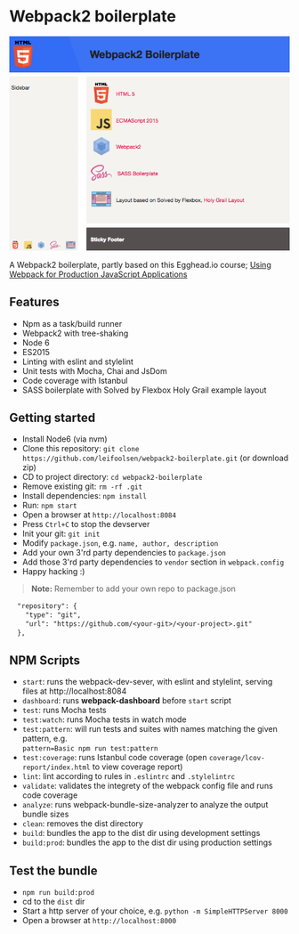 # Webpack2 boilerplate

![webpack2-boilerplate](./webpack2-boilerplate.png)

A Webpack2 boilerplate, partly based on this Egghead.io course; [Using Webpack for Production JavaScript Applications](https://egghead.io/courses/using-webpack-for-production-javascript-applications)

## Features
* Npm as a task/build runner
* Webpack2 with tree-shaking
* Node 6
* ES2015
* Linting with eslint and stylelint
* Unit tests with Mocha, Chai and JsDom 
* Code coverage with Istanbul
* SASS boilerplate with Solved by Flexbox Holy Grail example layout 


## Getting started
* Install Node6 (via nvm)
* Clone this repository: `git clone https://github.com/leifoolsen/webpack2-boilerplate.git` (or download zip)
* CD to project directory: `cd webpack2-boilerplate`
* Remove existing git: `rm -rf .git`
* Install dependencies: `npm install`
* Run: `npm start`
* Open a browser at `http://localhost:8084`
* Press `Ctrl+C` to stop the devserver
* Init your git: `git init`
* Modify `package.json`, e.g. `name, author, description` 
* Add your own 3'rd party dependencies  to `package.json`
* Add those 3'rd party dependencies to `vendor` section in `webpack.config`
* Happy hacking :)

>**Note:** Remember to add your own repo to package.json 
```
  "repository": {
    "type": "git",
    "url": "https://github.com/<your-git>/<your-project>.git"
  },
```

## NPM Scripts
* `start`: runs the webpack-dev-sever, with eslint and stylelint, serving files at http://localhost:8084
* `dashboard`: runs **webpack-dashboard** before `start` script
* `test`: runs Mocha tests
* `test:watch`: runs Mocha tests in watch mode
* `test:pattern`: will run tests and suites with names matching the given pattern, e.g.<br/>`pattern=Basic npm run test:pattern`
* `test:coverage`: runs Istanbul code coverage (open `coverage/lcov-report/index.html` to view coverage report)
* `lint`: lint according to rules in `.eslintrc` and `.stylelintrc`
* `validate`: validates the integrety of the webpack config file and runs code coverage 
* `analyze`: runs webpack-bundle-size-analyzer to analyze the output bundle sizes
* `clean`: removes the dist directory
* `build`: bundles the app to the dist dir using development settings
* `build:prod`: bundles the app to the dist dir using production settings

## Test the bundle
* `npm run build:prod`
* cd to the `dist` dir
* Start a http server of your choice, e.g. `python -m SimpleHTTPServer 8000`
* Open a browser at `http://localhost:8000`
